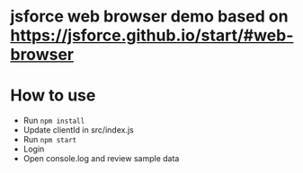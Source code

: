 # jsforce web browser demo based on https://jsforce.github.io/start/#web-browser

# How to use
* Run `npm install`
* Update clientId in src/index.js
* Run `npm start`
* Login
* Open console.log and review sample data